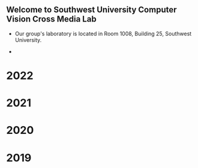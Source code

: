 ## Welcome to Southwest University Computer Vision Cross Media Lab

- Our group's laboratory is located in Room 1008, Building 25, Southwest University.

- 

# 2022


# 2021


# 2020


# 2019
